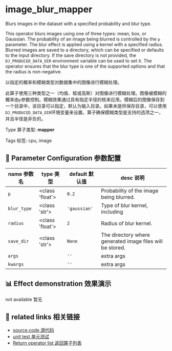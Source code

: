 # image_blur_mapper

Blurs images in the dataset with a specified probability and blur type.

This operator blurs images using one of three types: mean, box, or Gaussian. The probability of an image being blurred is controlled by the `p` parameter. The blur effect is applied using a kernel with a specified radius. Blurred images are saved to a directory, which can be specified or defaults to the input directory. If the save directory is not provided, the `DJ_PRODUCED_DATA_DIR` environment variable can be used to set it. The operator ensures that the blur type is one of the supported options and that the radius is non-negative.

以指定的概率和模糊类型对数据集中的图像进行模糊处理。

此算子使用三种类型之一（均值、框或高斯）对图像进行模糊处理。图像被模糊的概率由`p`参数控制。模糊效果通过具有指定半径的核来应用。模糊后的图像保存到一个目录中，该目录可以指定，默认为输入目录。如果未提供保存目录，可以使用`DJ_PRODUCED_DATA_DIR`环境变量来设置。算子确保模糊类型是支持的选项之一，并且半径是非负的。

Type 算子类型: **mapper**

Tags 标签: cpu, image

## 🔧 Parameter Configuration 参数配置
| name 参数名 | type 类型 | default 默认值 | desc 说明 |
|--------|------|--------|------|
| `p` | <class 'float'> | `0.2` | Probability of the image being blurred. |
| `blur_type` | <class 'str'> | `'gaussian'` | Type of blur kernel, including |
| `radius` | <class 'float'> | `2` | Radius of blur kernel. |
| `save_dir` | <class 'str'> | `None` | The directory where generated image files will be stored. |
| `args` |  | `''` | extra args |
| `kwargs` |  | `''` | extra args |

## 📊 Effect demonstration 效果演示
not available 暂无

## 🔗 related links 相关链接
- [source code 源代码](../../../data_juicer/ops/mapper/image_blur_mapper.py)
- [unit test 单元测试](../../../tests/ops/mapper/test_image_blur_mapper.py)
- [Return operator list 返回算子列表](../../Operators.md)